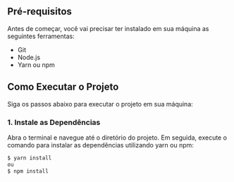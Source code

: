 ## Pré-requisitos
Antes de começar, você vai precisar ter instalado em sua máquina as seguintes ferramentas:
- Git
- Node.js
- Yarn ou npm

## Como Executar o Projeto
Siga os passos abaixo para executar o projeto em sua máquina:

### 1. Instale as Dependências
Abra o terminal e navegue até o diretório do projeto. Em seguida, execute o comando para instalar as dependências utilizando yarn ou npm:

```bash
$ yarn install
ou
$ npm install

